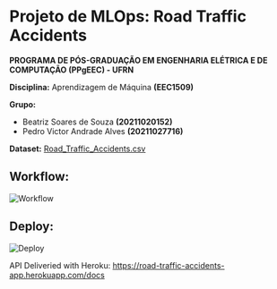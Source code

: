 # Projeto de MLOps: Road Traffic Accidents

**PROGRAMA DE PÓS-GRADUAÇÃO EM ENGENHARIA ELÉTRICA E DE COMPUTAÇÃO (PPgEEC) - UFRN**

**Disciplina:** Aprendizagem de Máquina **(EEC1509)**

**Grupo:** 

*   Beatriz Soares de Souza **(20211020152)**
*   Pedro Victor Andrade Alves **(20211027716)**

**Dataset:** [Road_Traffic_Accidents.csv](https://www.kaggle.com/datasets/saurabhshahane/road-traffic-accidents)

## Workflow:

![Workflow](https://photos.google.com/photo/AF1QipMNCiBXPGisWl5LHk7yZ0sv7rLqC4eA4IuUqOyn)

## Deploy:

![Deploy](https://photos.google.com/photo/AF1QipNmCOR0yrrWlVKp3Svv9vVmXX11QQK2kYa8SIn5)

API Deliveried with Heroku: https://road-traffic-accidents-app.herokuapp.com/docs

